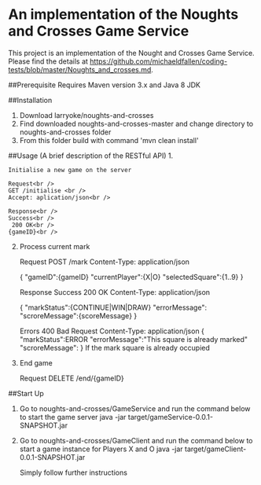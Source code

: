 # An implementation of the Noughts and Crosses Game Service
This project is an implementation of the Nought and Crosses Game Service.
Please find the details at https://github.com/michaeldfallen/coding-tests/blob/master/Noughts_and_crosses.md.

##Prerequisite
Requires Maven version 3.x and Java 8 JDK

##Installation
1. Download larryoke/noughts-and-crosses
2. Find downloaded noughts-and-crosses-master and change directory to noughts-and-crosses folder
3. From this folder build with command 'mvn clean install'


##Usage (A brief description of the RESTful API)
1.	

	Initialise a new game on the server
	
	Request<br />
	GET /initialise <br />
	Accept: aplication/json<br />
	
	Response<br />
	Success<br />
	 200 OK<br />
	{gameID}<br />
	
2. Process current mark
	
	Request
	POST /mark 
	Content-Type: application/json
	
	{
		"gameID":{gameID}
		"currentPlayer":{X|O}
		"selectedSquare":{1..9}
	}
	
	Response
	Success
	200 OK
	Content-Type: application/json
	
	{
		"markStatus":{CONTINUE|WIN|DRAW}
		"errorMessage":
		"scroreMessage":{scoreMessage}
	}
	
	Errors
	400 Bad Request
	Content-Type: application/json
	{
		"markStatus":ERROR
		"errorMessage":"This square is already marked"
		"scroreMessage":
	}
	If the mark square is already occupied
	
3. End game

  	Request
  	DELETE /end/{gameID} 


##Start Up
1. Go to noughts-and-crosses/GameService and run the command below to start the game server
	java -jar target/gameService-0.0.1-SNAPSHOT.jar
	
	
2. Go to noughts-and-crosses/GameClient and run the command below to start a game instance for Players X and O
	java -jar target/gameClient-0.0.1-SNAPSHOT.jar
	
	Simply follow further instructions

